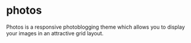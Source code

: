# photos
Photos is a responsive photoblogging theme which allows you to display your images in an attractive grid layout.

